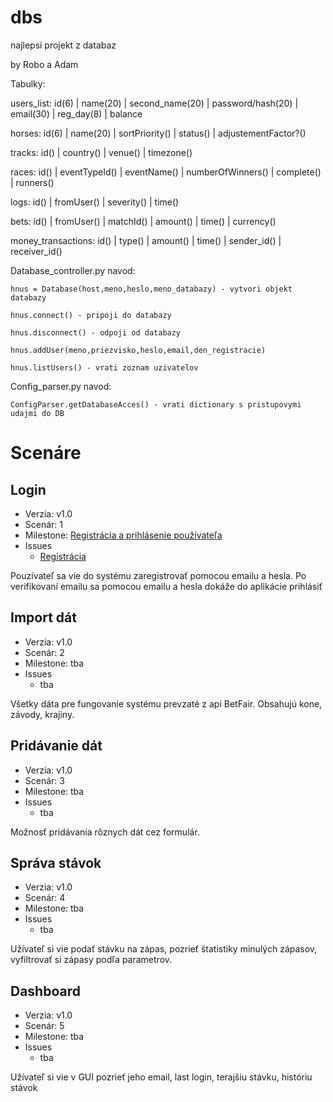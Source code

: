 # dbs
najlepsi projekt z databaz

by Robo a Adam



Tabulky:

users_list:
id(6) | name(20) | second_name(20) | password/hash(20) | email(30) | reg_day(8) | balance

horses:
id(6) | name(20) | sortPriority() | status() | adjustementFactor?()

tracks:
id() | country() | venue() | timezone() 

races:
id() | eventTypeId() | eventName() | numberOfWinners() | complete() | runners()

logs:
id() | fromUser() | severity() | time()

bets:
id() | fromUser() | matchId() | amount() | time() | currency()

money_transactions:
id() | type() | amount() | time() | sender_id() | receiver_id()

Database_controller.py navod:

    hnus = Database(host,meno,heslo,meno_databazy) - vytvori objekt databazy

    hnus.connect() - pripoji do databazy

    hnus.disconnect() - odpoji od databazy

    hnus.addUser(meno,priezvisko,heslo,email,den_registracie)

    hnus.listUsers() - vrati zoznam uzivatelov

Config_parser.py navod:

    ConfigParser.getDatabaseAcces() - vrati dictionary s pristupovymi udajmi do DB



   
    
    
# Scenáre
## Login

 -  Verzia: v1.0
 -  Scenár: 1
 -  Milestone: [Registrácia a prihlásenie používateľa](https://github.com/AdamGajdosik/dbs/milestone/1)
 -  Issues
      -  [Registrácia](/../../issues/1)

Pouzívateľ sa vie do systému zaregistrovať pomocou emailu a hesla. Po verifikovaní emailu sa pomocou emailu a hesla dokáže do aplikácie prihlásiť

## Import dát

 -  Verzia: v1.0
 -  Scenár: 2
 -  Milestone: tba
 -  Issues
      -  tba

Všetky dáta pre fungovanie systému prevzaté z api BetFair. Obsahujú kone, závody, krajiny. 

## Pridávanie dát

 -  Verzia: v1.0
 -  Scenár: 3
 -  Milestone: tba
 -  Issues
      -  tba

Možnosť pridávania rôznych dát cez formulár.

## Správa stávok

 -  Verzia: v1.0
 -  Scenár: 4
 -  Milestone: tba
 -  Issues
      -  tba
      
Užívateľ si vie podať stávku na zápas, pozrieť štatistiky minulých zápasov, vyfiltrovať si zápasy podľa parametrov.

## Dashboard

 -  Verzia: v1.0
 -  Scenár: 5
 -  Milestone: tba
 -  Issues
      -  tba
      
 Užívateľ si vie v GUI pozrieť jeho email, last login, terajšiu stávku, históriu stávok

